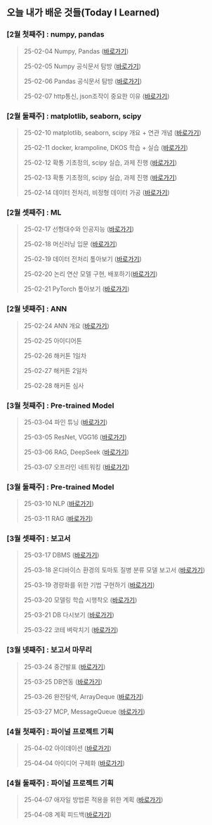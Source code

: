 ## 오늘 내가 배운 것들(Today I Learned)

### [2월 첫째주] : numpy, pandas
> 25-02-04 Numpy, Pandas ([바로가기](Feb/2025-02-04.md))
>
> 25-02-05 Numpy 공식문서 탐방 ([바로가기](Feb/2025-02-05.md))
> 
> 25-02-06 Pandas 공식문서 탐방 ([바로가기](Feb/2025-02-06.md))
>
> 25-02-07 http통신, json조작이 중요한 이유 ([바로가기](Feb/2025-02-07.md))
### [2월 둘째주] : matplotlib, seaborn, scipy
> 25-02-10 matplotlib, seaborn, scipy 개요 + 연관 개념 ([바로가기](Feb/2025-02-10.md))
>
> 25-02-11 docker, krampoline, DKOS 학습 + 실습 ([바로가기](Feb/2025-02-11.md)) 
>
> 25-02-12 확통 기초정의, scipy 실습, 과제 진행 ([바로가기](Feb/2025-02-12.md))
>
> 25-02-13 확통 기초정의, scipy 실습, 과제 진행 ([바로가기](Feb/2025-02-13.md))
>
> 25-02-14 데이터 전처리, 비정형 데이터 가공 ([바로가기](Feb/2025-02-14.md))
### [2월 셋째주] : ML
> 25-02-17 선형대수와 인공지능 ([바로가기](Feb/2025-02-17.md))
>
> 25-02-18 머신러닝 입문 ([바로가기](Feb/2025-02-18.md))
> 
> 25-02-19 데이터 전처리 톺아보기 ([바로가기](Feb/2025-02-19.md))
>
> 25-02-20 논리 연산 모델 구현, 배포하기([바로가기](Feb/2025-02-20.md))
> 
> 25-02-21 PyTorch 톺아보기 ([바로가기](Feb/2025-02-21.md))
### [2월 넷째주] : ANN
> 25-02-24 ANN 개요 ([바로가기](Feb/2025-02-24.md))
>
> 25-02-25 아이디어톤
>
> 25-02-26 해커톤 1일차
>
> 25-02-27 해커톤 2일차
>
> 25-02-28 해커톤 심사 
### [3월 첫째주] : Pre-trained Model
> 25-03-04 파인 튜닝 ([바로가기](Mar/2025-03-04.md))
>
> 25-03-05 ResNet, VGG16 ([바로가기](Mar/2025-03-05.md))
>
> 25-03-06 RAG, DeepSeek ([바로가기](Mar/2025-03-06.md))
>
> 25-03-07 오프라인 네트워킹 ([바로가기](Mar/2025-03-07.md))
### [3월 둘째주] : Pre-trained Model
> 25-03-10 NLP ([바로가기](Mar/2025-03-10.md))
>
> 25-03-11 RAG ([바로가기](Mar/2025-03-11.md))
### [3월 셋째주] : 보고서
> 25-03-17 DBMS ([바로가기](Mar/2025-03-17.md))
>
> 25-03-18 온디바이스 환경의 토마토 질병 분류 모델 보고서 ([바로가기](Mar/2025-03-18.md))
>
> 25-03-19 경량화를 위한 기법 구현하기 ([바로가기](Mar/2025-03-19.md))
>
> 25-03-20 모델링 학습 시행착오 ([바로가기](Mar/2025-03-20.md))
>
> 25-03-21 DB 다시보기 ([바로가기](Mar/2025-03-21.md))
>
> 25-03-22 코테 벼락치기 ([바로가기](Mar/2025-03-22.md))
### [3월 넷째주] : 보고서 마무리
> 25-03-24 중간발표 ([바로가기](Mar/2025-03-24.md))
>
> 25-03-25 DB연동 ([바로가기](Mar/2025-03-25.md))
>
> 25-03-26 완전탐색, ArrayDeque ([바로가기](Mar/2025-03-26.md))
>
> 25-03-27 MCP, MessageQueue ([바로가기](Mar/2025-03-27.md))
### [4월 첫째주] : 파이널 프로젝트 기획
> 25-04-02 아이데이션 ([바로가기](Apr/2025-04-02.md))
>
> 25-04-04 아이디어 구체화 ([바로가기](Apr/2025-04-04.md))
>
### [4월 둘째주] : 파이널 프로젝트 기획
> 25-04-07 애자일 방법론 적용을 위한 계획 ([바로가기](Apr/2025-04-07.md))
>
> 25-04-08 계획 피드백([바로가기](Apr/2025-04-08.md))
>
>